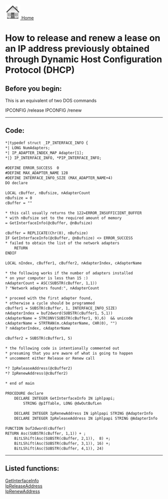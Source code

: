 [<img src="../images/home.png"> Home ](https://github.com/VFPX/Win32API)  

# How to release and renew a lease on an IP address previously obtained through Dynamic Host Configuration Protocol (DHCP)

## Before you begin:
This is an equivalent of two DOS commands  
<div class=precode>IPCONFIG /release  
IPCONFIG /renew   
</div>  
  
***  


## Code:
```foxpro  
*|typedef struct _IP_INTERFACE_INFO {
*| LONG NumAdapters;
*| IP_ADAPTER_INDEX_MAP Adapter[1];
*|} IP_INTERFACE_INFO, *PIP_INTERFACE_INFO;

#DEFINE ERROR_SUCCESS  0
#DEFINE MAX_ADAPTER_NAME 128
#DEFINE INTERFACE_INFO_SIZE (MAX_ADAPTER_NAME+4)
DO declare

LOCAL cBuffer, nBufsize, nAdapterCount
nBufsize = 0
cBuffer = ""

* this call usually returns the 122=ERROR_INSUFFICIENT_BUFFER
* with nBufsize set to the required amount of memory
= GetInterfaceInfo(@cBuffer, @nBufsize)

cBuffer = REPLICATE(Chr(0), nBufsize)
IF GetInterfaceInfo(@cBuffer, @nBufsize) <> ERROR_SUCCESS
* failed to obtain the list of the network adapters
	RETURN
ENDIF

LOCAL nIndex, cBuffer1, cBuffer2, nAdapterIndex, cAdapterName

* the following works if the number of adapters installed
* on your computer is less than 15 :)
nAdapterCount = ASC(SUBSTR(cBuffer, 1,1))
? "Network adapters found:", nAdapterCount

* proceed with the first adapter found,
* otherwise a cycle should be programmed
cBuffer1 = SUBSTR(cBuffer, 1, INTERFACE_INFO_SIZE)
nAdapterIndex = buf2dword(SUBSTR(cBuffer1, 5,1))
cAdapterName = STRCONV(SUBSTR(cBuffer1, 9),6)  && unicode
cAdapterName = STRTRAN(m.cAdapterName, CHR(0), "")
? nAdapterIndex, cAdapterName

cBuffer2 = SUBSTR(cBuffer1, 5)

* the following code is intentionally commented out
* presuming that you are aware of what is going to happen
* uncomment either Release or Renew call

*? IpReleaseAddress(@cBuffer2)
*? IpRenewAddress(@cBuffer2)

* end of main

PROCEDURE declare
	DECLARE INTEGER GetInterfaceInfo IN iphlpapi;
		STRING @pIfTable, LONG @dwOutBufLen

	DECLARE INTEGER IpRenewAddress IN iphlpapi STRING @AdapterInfo
	DECLARE INTEGER IpReleaseAddress IN iphlpapi STRING @AdapterInfo

FUNCTION buf2dword(cBuffer)
RETURN Asc(SUBSTR(cBuffer, 1,1)) + ;
	BitLShift(Asc(SUBSTR(cBuffer, 2,1)),  8) +;
	BitLShift(Asc(SUBSTR(cBuffer, 3,1)), 16) +;
	BitLShift(Asc(SUBSTR(cBuffer, 4,1)), 24)  
```  
***  


## Listed functions:
[GetInterfaceInfo](../libraries/iphlpapi/GetInterfaceInfo.md)  
[IpReleaseAddress](../libraries/iphlpapi/IpReleaseAddress.md)  
[IpRenewAddress](../libraries/iphlpapi/IpRenewAddress.md)  
